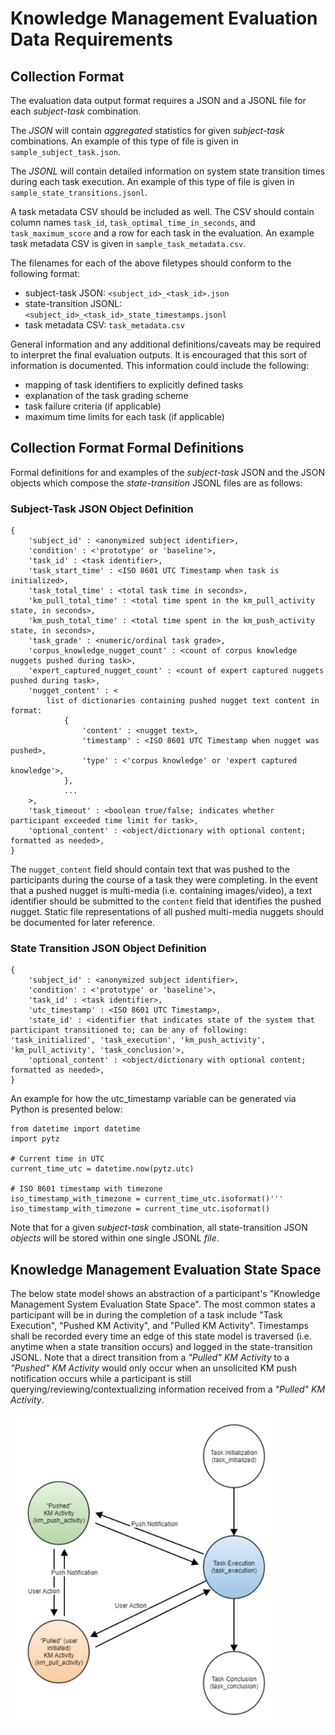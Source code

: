 # Knowledge Management Evaluation Data Requirements

## Collection Format

The evaluation data output format requires a JSON and a JSONL file for each _subject-task_ combination.

The _JSON_ will contain _aggregated_ statistics for given _subject-task_ combinations. An example of this type of file is given in `sample_subject_task.json`.

The _JSONL_ will contain detailed information on system state transition times during each task execution. An example of this type of file is given in `sample_state_transitions.jsonl`.

A task metadata CSV should be included as well. The CSV should contain column names `task_id`, `task_optimal_time_in_seconds`, and `task_maximum_score` and a row for each task in the evaluation. An example task metadata CSV is given in `sample_task_metadata.csv`.

The filenames for each of the above filetypes should conform to the following format:
- subject-task JSON:  `<subject_id>_<task_id>.json`
- state-transition JSONL: `<subject_id>_<task_id>_state_timestamps.jsonl`
- task metadata CSV:  `task_metadata.csv`

General information and any additional definitions/caveats may be required to interpret the final evaluation outputs. It is encouraged that this sort of information is documented. This information could include the following:
- mapping of task identifiers to explicitly defined tasks
- explanation of the task grading scheme
- task failure criteria (if applicable)
- maximum time limits for each task (if applicable)

## Collection Format Formal Definitions

Formal definitions for and examples of the _subject-task_ JSON and the JSON objects which compose the _state-transition_ JSONL files are as follows:

### Subject-Task JSON Object Definition
```
{
    'subject_id' : <anonymized subject identifier>,
    'condition' : <'prototype' or 'baseline'>,
    'task_id' : <task identifier>,
    'task_start_time' : <ISO 8601 UTC Timestamp when task is initialized>,
    'task_total_time' : <total task time in seconds>,
    'km_pull_total_time' : <total time spent in the km_pull_activity state, in seconds>,
    'km_push_total_time' : <total time spent in the km_push_activity state, in seconds>,
    'task_grade' : <numeric/ordinal task grade>,
    'corpus_knowledge_nugget_count' : <count of corpus knowledge nuggets pushed during task>,
    'expert_captured_nugget_count' : <count of expert captured nuggets pushed during task>,
    'nugget_content' : <
        list of dictionaries containing pushed nugget text content in format:
            {
                'content' : <nugget text>,
                'timestamp' : <ISO 8601 UTC Timestamp when nugget was pushed>,
                'type' : <'corpus knowledge' or 'expert captured knowledge'>,
            },
            ...
    >,
    'task_timeout' : <boolean true/false; indicates whether participant exceeded time limit for task>,
    'optional_content' : <object/dictionary with optional content; formatted as needed>,
}
```
The `nugget_content` field should contain text that was pushed to the participants during the course of a task they were completing.  In the event that a pushed nugget is multi-media (i.e. containing images/video), a text identifier should be submitted to the `content` field that identifies the pushed nugget.  Static file representations of all pushed multi-media nuggets should be documented for later reference.

### State Transition JSON Object Definition
```
{
    'subject_id' : <anonymized subject identifier>,
    'condition' : <'prototype' or 'baseline'>,
    'task_id' : <task identifier>,
    'utc_timestamp' : <ISO 8601 UTC Timestamp>,
    'state_id' : <identifier that indicates state of the system that participant transitioned to; can be any of following:  'task_initialized', 'task_execution', 'km_push_activity', 'km_pull_activity', 'task_conclusion'>,
    'optional_content' : <object/dictionary with optional content; formatted as needed>,
}
```
An example for how the utc_timestamp variable can be generated via Python is presented below:

```
from datetime import datetime
import pytz

# Current time in UTC
current_time_utc = datetime.now(pytz.utc)

# ISO 8601 timestamp with timezone
iso_timestamp_with_timezone = current_time_utc.isoformat()'''
iso_timestamp_with_timezone = current_time_utc.isoformat()
```

Note that for a given _subject-task_ combination, all state-transition JSON _objects_ will be stored within one single JSONL _file_.

## Knowledge Management Evaluation State Space

The below state model shows an abstraction of a participant's "Knowledge Management System Evaluation State Space".  The most common states a participant will be in during the completion of a task include "Task Execution", "Pushed KM Activity", and "Pulled KM Activity". Timestamps shall be recorded every time an edge of this state model is traversed (i.e. anytime when a state transition occurs) and logged in the state-transition JSONL. Note that a direct transition from a _"Pulled" KM Activity_ to a _"Pushed" KM Activity_ would only occur when an unsolicited KM push notification occurs while a participant is still querying/reviewing/contextualizing information received from a _"Pulled" KM Activity_.

<img src="../static/km_system_evaluation_state_space.png" height="500">